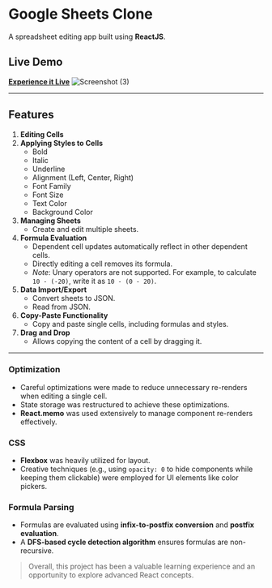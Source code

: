 # Google Sheets Clone

A spreadsheet editing app built using **ReactJS**.

## Live Demo

**[Experience it Live](https://ar-uvce.netlify.app/)**
![Screenshot (3)](https://github.com/user-attachments/assets/6b22eada-43aa-4b41-800f-c9b3f530a10b)

---

## Features

1. **Editing Cells**
2. **Applying Styles to Cells**
   - Bold
   - Italic
   - Underline
   - Alignment (Left, Center, Right)
   - Font Family
   - Font Size
   - Text Color
   - Background Color
3. **Managing Sheets**
   - Create and edit multiple sheets.
4. **Formula Evaluation**
   - Dependent cell updates automatically reflect in other dependent cells.
   - Directly editing a cell removes its formula.
   - *Note*: Unary operators are not supported. For example, to calculate `10 - (-20)`, write it as `10 - (0 - 20)`.
5. **Data Import/Export**
   - Convert sheets to JSON.
   - Read from JSON.
6. **Copy-Paste Functionality**
   - Copy and paste single cells, including formulas and styles.
7. **Drag and Drop**
   - Allows copying the content of a cell by dragging it.
---


### Optimization
- Careful optimizations were made to reduce unnecessary re-renders when editing a single cell.
- State storage was restructured to achieve these optimizations.
- **React.memo** was used extensively to manage component re-renders effectively.

### CSS
- **Flexbox** was heavily utilized for layout.
- Creative techniques (e.g., using `opacity: 0` to hide components while keeping them clickable) were employed for UI elements like color pickers.

### Formula Parsing
- Formulas are evaluated using **infix-to-postfix conversion** and **postfix evaluation**.
- A **DFS-based cycle detection algorithm** ensures formulas are non-recursive.

> Overall, this project has been a valuable learning experience and an opportunity to explore advanced React concepts.
